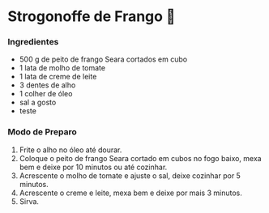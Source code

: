 # Strogonoffe de Frango :chicken: #

### Ingredientes ###

- 500 g de peito de frango Seara cortados em cubo
- 1 lata de molho de tomate
- 1 lata de creme de leite
- 3 dentes de alho
- 1 colher de óleo
- sal a gosto
- teste

### Modo de Preparo ###

1. Frite o alho no óleo até dourar.
2. Coloque o peito de frango Seara cortado em cubos no fogo baixo, mexa bem e deixe por 10 minutos ou até cozinhar.
3. Acrescente o molho de tomate e ajuste o sal, deixe cozinhar por 5 minutos.
4. Acrescente o creme e leite, mexa bem e deixe por mais 3 minutos.
5. Sirva.


